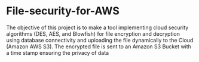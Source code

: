 # File-security-for-AWS
The objective of this project is to make a tool implementing cloud security algorithms (DES, AES, and Blowfish) for file encryption and decryption using database connectivity and uploading the file dynamically to the Cloud (Amazon AWS S3). The encrypted file is sent to an Amazon S3 Bucket with a time stamp ensuring the privacy of data
